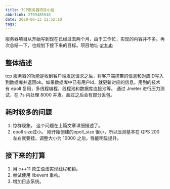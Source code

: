 ```yaml
---
title: TCP服务器项目小结
abbrlink: 2709485540
date: 2020-06-13 11:52:10
tags:
---
```

服务器项目从开始写到现在已经过去两个月，由于工作忙，实现的内容并不多。再次总结一下，也规划下接下来的目标。项目地址 [github](https://github.com/mequanwei/wServer)
<!--more-->
## 整体描述
tcp 服务器的功能是收到客户端发送请求之后，将客户端携带的信息和对应ID写入到数据库并返回ok。如果数据库中已有用户id，就更新对应的信息。用到的技术有 epoll 复用，多线程编程，线程池和数据库连接池等。
通过 Jmeter 进行压力测试，在 7s 内处理 8000 并发。超过之后会有部分丢包。

## 耗时较多的问题
1. 惊群现象。
这个问题在上篇文章详细描述了。
2. epoll size过小。
刚开始创建的epoll_size 很小，所以压测基本在 QPS 200 左右就要挂。调整大小为 10000 之后，性能明显提升。

## 接下来的打算
1. 用 c++11 原生语法实现线程和锁。
2. 尝试使用 libevent 重构。
3. 增加日志系统。
